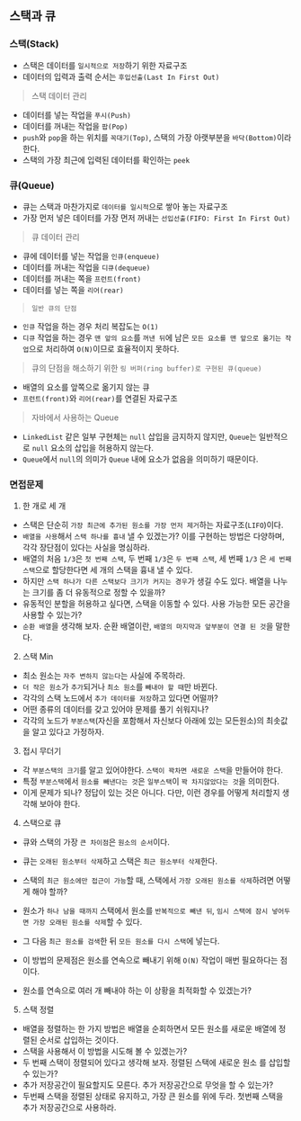 ## 스택과 큐

### 스택(Stack)
- 스택은 데이터를 `일시적으로 저장`하기 위한 자료구조
- 데이터의 입력과 출력 순서는 `후입선출(Last In First Out)`

> 스택 데이터 관리
- 데이터를 넣는 작업을 `푸시(Push)`
- 데이터를 꺼내는 작업을 `팝(Pop)`
- `push`와 `pop`을 하는 위치를 `꼭대기(Top)`, 스택의 가장 아랫부분을 `바닥(Bottom)`이라 한다.
- 스택의 가장 최근에 입력된 데이터를 확인하는 `peek` 

### 큐(Queue)
- 큐는 스택과 마찬가지로 `데이터를 일시적`으로 쌓아 놓는 자료구조
- 가장 먼저 넣은 데이터를 가장 먼저 꺼내는 `선입선출(FIFO: First In First Out)`

> 큐 데이터 관리
- 큐에 데이터를 넣는 작업을 `인큐(enqueue)`
- 데이터를 꺼내는 작업을 `디큐(dequeue)`
- 데이터를 꺼내는 쪽을 `프런트(front)`
- 데이터를 넣는 쪽을 `리어(rear)`

> `일반 큐의 단점`
- `인큐` 작업을 하는 경우 처리 복잡도는 `O(1)`
- `디큐` 작업을 하는 경우 `맨 앞의 요소`를 `꺼낸 뒤`에 남은 `모든 요소를 맨 앞으로 옮기는 작업`으로 처리하여 `O(N)`이므로 효율적이지 못하다.
   
> 큐의 단점을 해소하기 위한 `링 버퍼(ring buffer)로 구현된 큐(queue)`
- 배열의 요소를 앞쪽으로 옮기지 않는 큐
- `프런트(front)`와 `리어(rear)`를 연결된 자료구조

> 자바에서 사용하는 Queue
- `LinkedList` 같은 일부 구현체는 `null` 삽입을 금지하지 않지만, `Queue`는 일반적으로 `null` 요소의 삽입을 허용하지 않는다.
- `Queue`에서 `null`의 의미가 `Queue` 내에 요소가 없음을 의미하기 때문이다.

### 면접문제

1. 한 개로 세 개
- 스택은 단순히 `가장 최근에 추가된 원소를 가장 먼저 제거`하는 자료구조(`LIFO`)이다. 
- `배열을 사용`해서 `스택 하나를 흉내` 낼 수 있겠는가? 
  이를 구현하는 방법은 다양하며, 각각 장단점이 있다는 사실을 명심하라.
- 배열의 처음 `1/3`은 `첫 번째 스택`, 두 번째 `1/3`은 `두 번째 스택`, 세 번째 `1/3` 은 `세 번째 스택`으로 할당한다면 세 개의 스택을 흉내 낼 수 있다. 
- 하지만 `스택 하나가 다른 스택보다 크기가 커지는 경우`가 생길 수도 있다. 배열을 나누는 크기를 좀 더 유동적으로 정할 수 있을까?
- 유동적인 분할을 허용하고 싶다면, 스택을 이동할 수 있다. 사용 가능한 모든 공간을 사용할 수 있는가?
- `순환 배열`을 생각해 보자. 순환 배열이란, `배열의 마지막과 앞부분이 연결 된 것`을 말한다.

2. 스택 Min
- 최소 원소는 `자주 변하지 않는다`는 사실에 주목하라. 
- `더 작은 원소`가 `추가`되거나 `최소 원소`를 `빼내야 할 때`만 바뀐다.
- 각각의 스택 노드에서 `추가 데이터를 저장`하고 있다면 어떨까?
- 어떤 종류의 데이터를 갖고 있어야 문제를 풀기 쉬워지나?
- 각각의 노드가 `부분스택`(자신을 포함해서 자신보다 아래에 있는 모든원소)의 최솟값을 알고 있다고 가정하자.

3. 접시 무더기
- 각 `부분스택의 크기`를 알고 있어야한다. `스택이 꽉차면 새로운 스택`을 만들어야 한다.
- 특정 `부분스택`에서 `원소를 빼낸다는 것`은 `일부스택`이 `꽉 차지않았다는 것`을 의미한다. 
- 이게 문제가 되나? 정답이 있는 것은 아니다. 다만, 이런 경우를 어떻게 처리할지 생각해 보아야 한다.

4. 스택으로 큐
- 큐와 스택의 가장 `큰 차이점`은 `원소의 순서`이다.
- 큐는 `오래된 원소부터 삭제`하고 스택은 `최근 원소부터 삭제`한다. 

- 스택의 `최근 원소에만 접근이 가능`할 때, 스택에서 `가장 오래된 원소를 삭제`하려면 어떻게 해야 할까?
- 원소가 `하나 남을 때까지` 스택에서 원소를 `반복적으로 빼낸 뒤`, `임시 스택에 잠시 넣어두면 가장 오래된 원소를 삭제`할 수 있다. 
- 그 다음 `최근 원소를 검색`한 뒤 `모든 원소를 다시 스택`에 넣는다. 
- 이 방법의 문제점은 원소를 연속으로 빼내기 위해 `O(N)` 작업이 매번 필요하다는 점이다. 
- 원소를 연속으로 여러 개 빼내야 하는 이 상황을 최적화할 수 있겠는가?

5. 스택 정렬
- 배열을 정렬하는 한 가지 방법은 배열을 순회하면서 모든 원소를 새로운 배열에 정렬된 순서로 삽입하는 것이다. 
- 스택을 사용해서 이 방법을 시도해 볼 수 있겠는가?
- 두 번째 스택이 정렬되어 있다고 생각해 보자. 정렬된 스택에 새로운 원소 를 삽입할 수 있는가? 
- 추가 저장공간이 필요할지도 모른다. 추가 저장공간으로 무엇을 할 수 있는가?
- 두번째 스택을 정렬된 상태로 유지하고, 가장 큰 원소를 위에 두라. 첫번째 스택을 추가 저장공간으로 사용하라.

